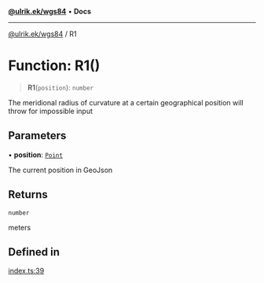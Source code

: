 [**@ulrik.ek/wgs84**](../README.md) • **Docs**

***

[@ulrik.ek/wgs84](../globals.md) / R1

# Function: R1()

> **R1**(`position`): `number`

The meridional radius of curvature at a certain geographical position
will throw for impossible input

## Parameters

• **position**: [`Point`](../interfaces/Point.md)

The current position in GeoJson

## Returns

`number`

meters

## Defined in

[index.ts:39](https://github.com/UEk/wgs84/blob/115767c3576319ff56122f2199f41fb59f155d24/src/index.ts#L39)
